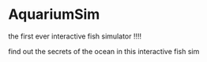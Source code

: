 # AquariumSim
the first ever interactive fish simulator !!!!


find out the secrets of the ocean in this interactive fish sim 
